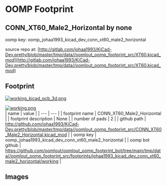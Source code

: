 # OOMP Footprint  
## CONN_XT60_Male2_Horizontal  by none  
  
oomp key: oomp_johaa1993_kicad_dev_conn_xt60_male2_horizontal  
  
source repo at: [http://gitlab.com/johaa1993/KiCad-Dev.pretty/blob/master/tmp/data//oomlout_oomp_footprint_src/XT60.kicad_mod](http://gitlab.com/johaa1993/KiCad-Dev.pretty/blob/master/tmp/data//oomlout_oomp_footprint_src/XT60.kicad_mod)  
## Footprint  
  
[![working_kicad_pcb_3d.png](working_kicad_pcb_3d_600.png)](working_kicad_pcb_3d.png)  
  
[![working.png](working_600.png)](working.png)  
| name | value | 
| --- | --- | 
| footprint name | CONN_XT60_Male2_Horizontal | 
| footprint description | None | 
| number of pads | 2 | 
| github path | http://github.com/johaa1993/KiCad-Dev.pretty/blob/master/tmp/data//oomlout_oomp_footprint_src/CONN_XT60_Male2_Horizontal.kicad_mod | 
| oomp key | oomp_johaa1993_kicad_dev_conn_xt60_male2_horizontal | 
| oomp bot github | https://github.com/oomlout/oomlout_oomp_footprint_bot/tree/main/tmp/data//oomlout_oomp_footprint_src/footprints/johaa1993_kicad_dev_conn_xt60_male2_horizontal/working | 
## Images  
